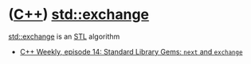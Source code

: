 # ([C++](Cpp.md)) [std::exchange](CppStdExchange.md)

[std::exchange](CppStdExchange.md) is an [STL](CppStl.md) algorithm

 * [C++ Weekly, episode 14: Standard Library Gems: `next` and `exchange`](https://www.youtube.com/watch?v=i3dK_ndZ72c&list=PLs3KjaCtOwSZ2tbuV1hx8Xz-rFZTan2J1&index=14)
